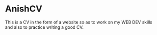 # AnishCV
This is a CV in the form of a website so as to work on my WEB DEV skills and also to practice writing a good CV.
